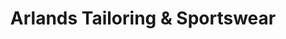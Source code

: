 ---
title: "Arlands Tailoring & Sportswear"
url: /pasig/arlands-tailoring-and-sportswear/
shop: clothes
---